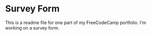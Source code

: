 # Survey Form

This is a readme file for one part of my FreeCodeCamp portfolio. I'm working on a survey form.